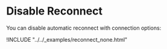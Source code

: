 # Disable Reconnect

You can disable automatic reconnect with connection options:

!INCLUDE "../../_examples/reconnect_none.html"